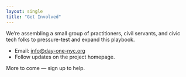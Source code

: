 ```yaml
---
layout: single
title: "Get Involved"
---
```


We’re assembling a small group of practitioners, civil servants, and civic tech folks to pressure-test and expand this playbook.

- Email: info@day-one-nyc.org
- Follow updates on the project homepage.

More to come — sign up to help.


